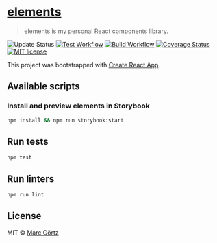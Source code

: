 # [elements](https://dreamseer.github.io/elements/)

> elements is my personal React components library.

![Update Status](https://img.shields.io/david/dev/dreamseer/elements.svg)
[![Test Workflow](https://github.com/Dreamseer/elements/actions/workflows/test.yml/badge.svg)](https://github.com/Dreamseer/elements/actions/workflows/test.yml)
[![Build Workflow](https://github.com/Dreamseer/elements/actions/workflows/build.yml/badge.svg)](https://github.com/Dreamseer/elements/actions/workflows/build.yml)
[![Coverage Status](https://coveralls.io/repos/github/Dreamseer/elements/badge.svg?branch=main)](https://coveralls.io/github/Dreamseer/elements?branch=main)
[![MIT license](https://img.shields.io/github/license/dreamseer/elements.svg)](https://github.com/Dreamseer/elements/blob/main/LICENSE.md)

This project was bootstrapped with [Create React App](https://github.com/facebook/create-react-app).

## Available scripts

### Install and preview elements in Storybook

```bash
npm install && npm run storybook:start
```

## Run tests

```bash
npm test
```

## Run linters

```bash
npm run lint
```

## License

MIT © [Marc Görtz](https://marcgoertz.de/)
